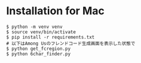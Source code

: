 # Installation for Mac

```
$ python -m venv venv
$ source venv/bin/activate
$ pip install -r requirements.txt
# 以下はAmong Usのフレンドコード生成画面を表示した状態で
$ python get_fcregion.py
$ python 6char_finder.py
```